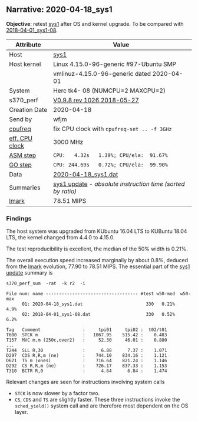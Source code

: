 ## Narrative: 2020-04-18_sys1

**Objective**: retest [sys1](hostinfo_sys1.md) after OS and kernel upgrade.
To be compared with [2018-04-01_sys1-08](2018-04-01_sys1-08.md).

| Attribute | Value |
| --------- | ----- |
| Host   | [sys1](hostinfo_sys1.md) |
| Host kernel | Linux 4.15.0-96-generic #97-Ubuntu SMP |
|             | vmlinuz-4.15.0-96-generic dated 2020-04-01 |
| System | Herc tk4- 08 (NUMCPU=2 MAXCPU=2) |
| s370_perf | [V0.9.8  rev  1026  2018-05-27](https://github.com/wfjm/s370-perf/blob/0f1260f/codes/s370_perf.asm) |
| Creation Date | 2020-04-18 |
| Send by | wfjm |
| [cpufreq](README_narr.md#user-content-cpufreq) | fix CPU clock with `cpufreq-set .. -f 3GHz` |
| [eff. CPU clock](README_narr.md#user-content-effclk) | 3000 MHz |
| [ASM step](README_narr.md#user-content-asm) | `CPU:   4.32s   1.39%; CPU/ela:  91.67%` |
| [GO step](README_narr.md#user-content-go)   | `CPU: 244.69s   0.72%; CPU/ela:  99.90%` |
| Data | [2020-04-18_sys1.dat](../data/2020-04-18_sys1.dat) |
| Summaries | [sys1 update](sum_2020-04-18_sys1.dat) - _absolute instruction time (sorted by ratio)_ |
| [lmark](README_narr.md#user-content-lmark) | 78.51 MIPS |

### <a id="find">Findings</a>
The host system was upgraded from KUbuntu 16.04 LTS to KUBuntu 18.04 LTS,
the kernel changed from 4.4.0 to 4.15.0.

The test reproducibility is excellent, the median of the 50% width is 0.21%.

The overall execution speed increased marginally by about 0.8%, deduced from the
[lmark](README_narr.md#user-content-lmark) evolution, 77.90 to 78.51 MIPS.
The essential part of the [sys1 update](sum_2020-04-18_sys1.dat) summary is
```
s370_perf_sum  -rat  -k r2  -i 

File num: name ----------------------------------- #test w50-med  w50-max
      01: 2020-04-18_sys1.dat                        330   0.21%     4.9%
      02: 2018-04-01_sys1-08.dat                     330   0.52%     6.2%

Tag   Comment                :     tpi01     tpi02 :  t02/t01
T600  STCK m                 :   1067.95    515.42 :    0.483
T157  MVC m,m (250c,over2)   :     52.30     46.01 :    0.880
...
T244  SLL R,30               :      6.88      7.37 :    1.071
D297  CDS R,R,m (ne)         :    744.10    834.16 :    1.121
D621  TS m (ones)            :    716.64    821.24 :    1.146
D292  CS R,R,m (ne)          :    726.17    837.33 :    1.153
T310  BCTR R,0               :      4.64      6.84 :    1.474
```

Relevant changes are seen for instructions involving system calls
- `STCK` is now slower by a factor two. 
- `CS`, `CDS` and `TS` are slightly faster. These three instructions
  invoke the `sched_yield()` system call and are therefore most dependent
  on the OS layer.
